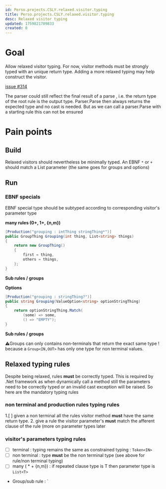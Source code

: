 ```yaml
---
id: Perso.projects.CSLY.relaxed.visitor.typing
title: Perso.projects.CSLY.relaxed.visitor.typing
desc: Relaxed visitor typing
updated: 1759821709833
created: 0
---
```

# Goal
Allow relaxed visitor typing.
For now, visitor methods must be strongly typed with an unique return type.
Adding a more relaxed typing may help construct the visitor.


[issue #314](https://github.com/b3b00/csly/issues/314)

The parser could still reflect the final result of a parse , i.e. the return type of the root rule is the output type. Parser.Parse then always returns the expected type and no cast is needed.
But as we can call a parser.Parse with a starting rule this can not be ensured



# Pain points

## Build

Relaxed visitors should nevertheless be minimally typed. An EBNF `*` or `+` should match a List<X> parameter (the same goes for groups and options)



## Run

### EBNF specials

EBNF special type should be subtyped according to corresponding visitor's parameter type

**many rules (0+, 1+, {n,m})**

```csharp
[Production("grouping : intThing stringThing*")]
public GroupThing Grouping(int thing, List<string> things)
{
    return new GroupThing()
    {
        first = thing,
        others = things,
    };
}
```

**Sub rules / groups**

**Options**

```csharp
[Production("grouping : stringThing?")]
public string Grouping(ValueOption<string> optionStringThing)
{
    return optionStringThing.Match(
        (some) => some,
        () => "EMPTY");
}
```

**Sub rules / groups**

⚠️Groups can only contains non-terminals that return the exact same type !
because a `Group<IN,OUT>` has only one type for non terminal values.

## Relaxed typing rules

Despite being relaxed, rules **must** be correctly typed. This is required by .Net framework as when dynamically call a method still the parameters need to be correctly typed or an invalid cast exception will be raised.
So here are the mandatory typing rules

### non terminal and production rules typing rules

1.[ ] given a non terminal all the rules visitor method **must** have the same return type.
2. give a rule the visitor parameter's **must** match the afferent clause of the rule (more on parameter types later

### visitor's parameters typing rules

  -[ ] terminal : typing remains the same as constrained typing : ```Token<IN>```
  - [ ] non terminal : type **must** be the non terminal type (see above for rule/non terminal typing)
  - [ ] many ( * + {n,m}) : if repeated clause type is T then parameter type is ```List<T>```
  - Group/sub rule : 
`
